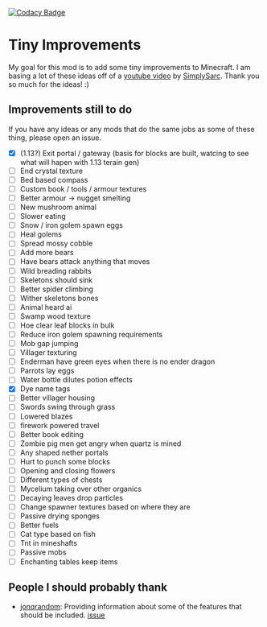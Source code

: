 [![Codacy Badge](https://api.codacy.com/project/badge/Grade/b676be8531fe473d9d4f61904db8449a)](https://app.codacy.com/app/TrickyPR/Tiny-Improvments?utm_source=github.com&utm_medium=referral&utm_content=trickypr/Tiny-Improvments&utm_campaign=Badge_Grade_Dashboard)

# Tiny Improvements

My goal for this mod is to add some tiny improvements to Minecraft. I am basing a lot of these ideas off of a [youtube video](https://www.youtube.com/watch?v=NSsac8V3BpA) by
[SimplySarc](https://www.youtube.com/channel/UCI4Ppudb5EGHNpIYQPVpKdw). Thank you so much for the ideas! :)

## Improvements still to do
If you have any ideas or any mods that do the same jobs as some of these thing, please open an issue.

-   [x] (1.13?) Exit portal / gateway (basis for blocks are built, watcing to see what will hapen with 1.13 terain gen)
-   [ ] End crystal texture
-   [ ] Bed based compass
-   [ ] Custom book / tools / armour textures
-   [ ] Better armour -> nugget smelting
-   [ ] New mushroom animal
-   [ ] Slower eating
-   [ ] Snow / iron golem spawn eggs
-   [ ] Heal golems
-   [ ] Spread mossy cobble
-   [ ] Add more bears
-   [ ] Have bears attack anything that moves
-   [ ] Wild breading rabbits
-   [ ] Skeletons should sink
-   [ ] Better spider climbing
-   [ ] Wither skeletons bones
-   [ ] Animal heard ai
-   [ ] Swamp wood texture
-   [ ] Hoe clear leaf blocks in bulk
-   [ ] Reduce iron golem spawning requirements
-   [ ] Mob gap jumping
-   [ ] Villager texturing
-   [ ] Enderman have green eyes when there is no ender dragon
-   [ ] Parrots lay eggs
-   [ ] Water bottle dilutes potion effects
-   [x] Dye name tags
-   [ ] Better villager housing
-   [ ] Swords swing through grass
-   [ ] Lowered blazes
-   [ ] firework powered travel
-   [ ] Better book editing
-   [ ] Zombie pig men get angry when quartz is mined
-   [ ] Any shaped nether portals
-   [ ] Hurt to punch some blocks
-   [ ] Opening and closing flowers
-   [ ] Different types of chests
-   [ ] Mycelium taking over other organics
-   [ ] Decaying leaves drop particles
-   [ ] Change spawner textures based on where they are
-   [ ] Passive drying sponges
-   [ ] Better fuels
-   [ ] Cat type based on fish
-   [ ] Tnt in mineshafts
-   [ ] Passive mobs
-   [ ] Enchanting tables keep items

## People I should probably thank
-  [jonqrandom](https://github.com/jonqrandom): Providing information about some of the features that should be included. [issue](https://github.com/trickypr/Tiny-Improvments/issues/2)
